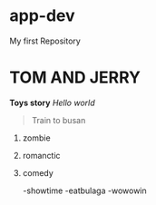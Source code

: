 # app-dev
My first Repository
# TOM AND JERRY
**Toys story**
*Hello world*
> Train to busan
1. zombie
2. romanctic
3. comedy

   -showtime
   -eatbulaga
   -wowowin

